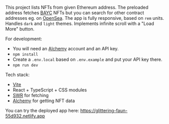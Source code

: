This project lists NFTs from given Ethereum address. The preloaded address fetches [BAYC](https://opensea.io/collection/boredapeyachtclub) NFTs but you can search for other contract addresses eg. on [OpenSea](https://opensea.io/). The app is fully responsive, based on `rem` units. Handles `dark` and `light` themes. Implements infinite scroll with a "Load More" button.

For development:
- You will need an [Alchemy](https://www.alchemy.com/) account and an API key.
- `npm install`
- Create a `.env.local` based on `.env.example` and put your API key there.
- `npm run dev`

Tech stack:
- [Vite](https://vitejs.dev/)
- React + TypeScript + CSS modules
- [SWR](https://swr.vercel.app/) for fetching
- [Alchemy](https://docs.alchemy.com/) for getting NFT data

You can try the deployed app here: https://glittering-faun-55d932.netlify.app
